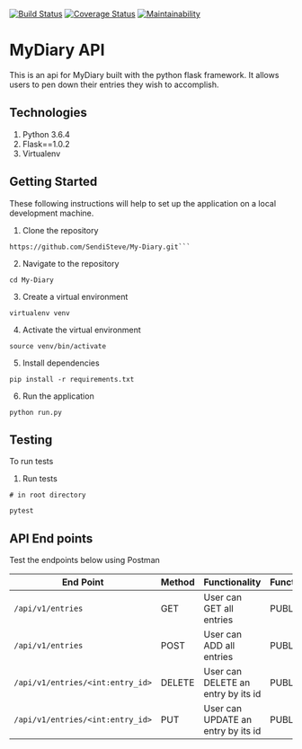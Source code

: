 [![Build Status](https://travis-ci.org/SendiSteve/My-Diary.svg?branch=cp2)](https://travis-ci.org/SendiSteve/My-Diary)
[![Coverage Status](https://coveralls.io/repos/github/SendiSteve/My-Diary/badge.svg)](https://coveralls.io/github/SendiSteve/My-Diary)
[![Maintainability](https://api.codeclimate.com/v1/badges/05dc968bdbd26eb874f5/maintainability)](https://codeclimate.com/github/SendiSteve/My-Diary/maintainability)

# MyDiary API
This is an api for MyDiary built with the python flask framework. It allows users to pen down their entries they wish to accomplish.

## Technologies
1. Python 3.6.4
2. Flask==1.0.2
3. Virtualenv

## Getting Started
These following instructions will help to set up the application on a local development machine.

1. Clone the repository
```
https://github.com/SendiSteve/My-Diary.git```
```

2. Navigate to the repository
```
cd My-Diary
``` 

3. Create a virtual environment
```
virtualenv venv
```

4. Activate the virtual environment
```
source venv/bin/activate
```

5. Install dependencies
```
pip install -r requirements.txt
```

6. Run the application 
```
python run.py 
```

## Testing
To run tests 
1. Run tests
```
# in root directory

pytest
```

## API End points

Test the endpoints below using Postman


| End Point                      | Method        |   Functionality               |   Functionality  |
| -----------------------------  | ------------- | -------------------------     | ---------------- |    
| `/api/v1/entries`           |  GET       | User can GET all entries      | PUBLIC          |
| `/api/v1/entries`           |  POST       | User can ADD all entries      | PUBLIC          |
| `/api/v1/entries/<int:entry_id>`| DELETE | User can DELETE an entry by its id  | PUBLIC         |
| `/api/v1/entries/<int:entry_id>`| PUT    | User can UPDATE an entry by its id  | PUBLIC          |
